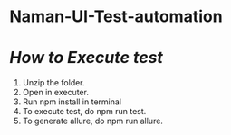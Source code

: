 # **Naman-UI-Test-automation**

# *How to Execute test*
1) Unzip the folder.
2) Open in executer.
3) Run npm install in terminal
4) To execute test, do npm run test.
5) To generate allure, do npm run allure.

